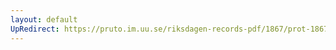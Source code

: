 ```yaml
---
layout: default
UpRedirect: https://pruto.im.uu.se/riksdagen-records-pdf/1867/prot-1867--ak--131/prot-1867--ak--131_003.pdf
---
```

